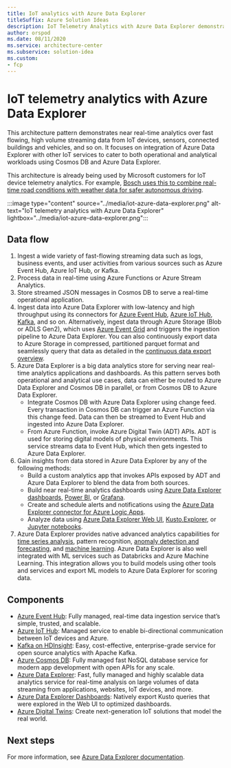 ```yaml
---
title: IoT analytics with Azure Data Explorer
titleSuffix: Azure Solution Ideas
description: IoT Telemetry Analytics with Azure Data Explorer demonstrates near real-time analytics over fast flowing, high volume, wide variety of streaming data from IoT devices.
author: orspod
ms.date: 08/11/2020
ms.service: architecture-center
ms.subservice: solution-idea
ms.custom:
- fcp
---
```


# IoT telemetry analytics with Azure Data Explorer

This architecture pattern demonstrates near real-time analytics over fast flowing, high volume streaming data from IoT devices, sensors, connected buildings and vehicles, and so on. It focuses on integration of Azure Data Explorer with other IoT services to cater to both operational and analytical workloads using Cosmos DB and Azure Data Explorer. 

This architecture is already being used by Microsoft customers for IoT device telemetry analytics. For example, [Bosch uses this to combine real-time road conditions with weather data for safer autonomous driving](https://customers.microsoft.com/story/816933-bosch-automotive-azure-germany).

:::image type="content" source="../media/iot-azure-data-explorer.png" alt-text="IoT telemetry analytics with Azure Data Explorer" lightbox="../media/iot-azure-data-explorer.png":::

## Data flow
 
1. Ingest a wide variety of fast-flowing streaming data such as logs, business events, and user activities from various sources such as Azure Event Hub, Azure IoT Hub, or Kafka.
1. Process data in real-time using Azure Functions or Azure Stream Analytics.
1. Store streamed JSON messages in Cosmos DB to serve a real-time operational application. 
1. Ingest data into Azure Data Explorer with low-latency and high throughput using its connectors for [Azure Event Hub](https://docs.microsoft.com/azure/data-explorer/ingest-data-event-hub), [Azure IoT Hub](https://docs.microsoft.com/azure/data-explorer/ingest-data-iot-hub), [Kafka](https://docs.microsoft.com/azure/data-explorer/ingest-data-kafka), and so on. Alternatively, ingest data through Azure Storage (Blob or ADLS Gen2), which uses [Azure Event Grid](https://docs.microsoft.com/azure/data-explorer/ingest-data-event-grid) and triggers the ingestion pipeline to Azure Data Explorer. You can also continuously export data to Azure Storage in compressed, partitioned parquet format and seamlessly query that data as detailed in the [continuous data export overview](https://docs.microsoft.com/azure/data-explorer/kusto/management/data-export/continuous-data-export).
1. Azure Data Explorer is a big data analytics store for serving near real-time analytics applications and dashboards.
As this pattern serves both operational and analytical use cases, data can either be routed to Azure Data Explorer and Cosmos DB in parallel, or from Cosmos DB to Azure Data Explorer. 
   * Integrate Cosmos DB with Azure Data Explorer using change feed. Every transaction in Cosmos DB can trigger an Azure Function via this change feed. Data can then be streamed to Event Hub and ingested into Azure Data Explorer.
   * From Azure Function, invoke Azure Digital Twin (ADT) APIs. ADT is used for storing digital models of physical environments. This service streams data to Event Hub, which then gets ingested to Azure Data Explorer.
1. Gain insights from data stored in Azure Data Explorer by any of the following methods:
   * Build a custom analytics app that invokes APIs exposed by ADT and Azure Data Explorer to blend the data from both sources.
   * Build near real-time analytics dashboards using [Azure Data Explorer dashboards](https://docs.microsoft.com/azure/data-explorer/azure-data-explorer-dashboards), [Power BI](https://docs.microsoft.com/azure/data-exlorer/power-bi-best-practices), or [Grafana](https://docs.microsoft.com/azure/data-explorer/grafana).
   * Create and schedule alerts and notifications using the [Azure Data Explorer connector for Azure Logic Apps](https://docs.microsoft.com/azure/data-explorer/kusto/tools/logicapps).
   * Analyze data using [Azure Data Explorer Web UI](https://docs.microsoft.com/azure/data-explorer/web-query-data), [Kusto.Explorer](https://docs.microsoft.com/azure/data-explorer/kusto/tools/kusto-explorer), or [Jupyter notebooks](https://docs.microsoft.com/azure/data-explorer/kqlmagic).
1. Azure Data Explorer provides native advanced analytics capabilities for [time series analysis](https://docs.microsoft.com/azure/data-explorer/time-series-analysis), pattern recognition, [anomaly detection and forecasting](https://docs.microsoft.com/azure/data-explorer/anomaly-detection), and [machine learning](https://docs.microsoft.com/azure/data-explorer/machine-learning-clustering). Azure Data Explorer is also well integrated with ML services such as Databricks and Azure Machine Learning. This integration allows you to build models using other tools and services and export ML models to Azure Data Explorer for scoring data.  

## Components

- [Azure Event Hub](https://azure.microsoft.com/services/event-hubs/): Fully managed, real-time data ingestion service that’s simple, trusted, and scalable.
- [Azure IoT Hub](https://azure.microsoft.com/services/iot-hub/): Managed service to enable bi-directional communication between IoT devices and Azure.
- [Kafka on HDInsight](https://docs.microsoft.com/azure/hdinsight/kafka/apache-kafka-introduction): Easy, cost-effective, enterprise-grade service for open source analytics with Apache Kafka. 
- [Azure Cosmos DB](https://azure.microsoft.com/services/cosmos-db/): Fully managed fast NoSQL database service for modern app development with open APIs for any scale.
- [Azure Data Explorer](https://azure.microsoft.com/services/data-explorer/): Fast, fully managed and highly scalable data analytics service for real-time analysis on large volumes of data streaming from applications, websites, IoT devices, and more.
- [Azure Data Explorer Dashboards](https://docs.microsoft.com/azure/data-explorer/azure-data-explorer-dashboards): Natively export Kusto queries that were explored in the Web UI to optimized dashboards. 
- [Azure Digital Twins](https://azure.microsoft.com/services/digital-twins/): Create next-generation IoT solutions that model the real world.

## Next steps

For more information, see [Azure Data Explorer documentation](https://docs.microsoft.com/azure/data-explorer/).
